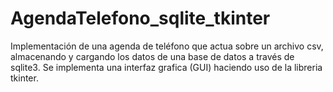 # AgendaTelefono_sqlite_tkinter
Implementación de una agenda de teléfono que actua sobre un archivo csv, almacenando y cargando los datos de una base de datos a través de sqlite3. Se implementa una interfaz grafica (GUI) haciendo uso de la libreria tkinter. 
